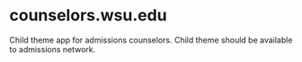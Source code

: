 counselors.wsu.edu
==================

Child theme app for admissions counselors. Child theme should be available to admissions network.
